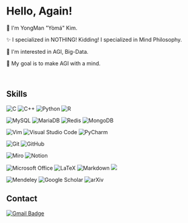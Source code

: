 <!--
![header](https://capsule-render.vercel.app/api?type=waving&color=0:B993D6,100:8CA6DB&height=177&section=header&text=I'm%20Yoma&fontSize=70&fontAlign=74&fontAlignY=35&desc=Hello%20World!&descAlign=27&descSize=65&descAlignY=35)<br>
-->
<!-- [![Hits](https://hits.seeyoufarm.com/api/count/incr/badge.svg?url=https%3A%2F%2Fgithub.com%2Fcodeyoma&count_bg=%2379C83D&title_bg=%23555555&icon=&icon_color=%23E7E7E7&title=hits&edge_flat=false)](https://https://github.com/codeyoma)-->

# Hello, Again!

:wave: I'm YongMan "Yòmá" Kim.

:sparkles: I specialized in NOTHING! Kidding! I specialized in Mind Philosophy.

📖 I'm interested in AGI, Big-Data.

🏁 My goal is to make AGI with a mind.




<br/>

## Skills

![C](https://img.shields.io/badge/c-A8B9CC?style=for-the-badge&logo=c&logoColor=white)
![C++](https://img.shields.io/badge/c++-00599C?style=for-the-badge&logo=c%2B%2B&logoColor=white)
![Python](https://img.shields.io/badge/python-3776AB?style=for-the-badge&logo=python&logoColor=white)
![R](https://img.shields.io/badge/r-276DC3?style=for-the-badge&logo=r&logoColor=white)
<br/>


![MySQL](https://img.shields.io/badge/mysql-4479A1?style=for-the-badge&logo=mysql&logoColor=white)
![MariaDB](https://img.shields.io/badge/mariadb-003545?style=for-the-badge&logo=mariadb&logoColor=white)
![Redis](https://img.shields.io/badge/redis-DC382D?style=for-the-badge&logo=redis&logoColor=white)
![MongoDB](https://img.shields.io/badge/mongodb-47A248?style=for-the-badge&logo=mongodb&logoColor=white)
<br/>

![Vim](https://img.shields.io/badge/vim-019733?style=for-the-badge&logo=vim&logoColor=white)
![Visual Studio Code](https://img.shields.io/badge/visual_studio_code-007ACC?style=for-the-badge&logo=visual-studio-code&logoColor=white)
![PyCharm](https://img.shields.io/badge/pycharm-000000?style=for-the-badge&logo=pycharm&logoColor=white)
<br/>

![Git](https://img.shields.io/badge/git-F05032?style=for-the-badge&logo=git&logoColor=white)
![GitHub](https://img.shields.io/badge/github-181717?style=for-the-badge&logo=github&logoColor=white)
<br/>

![Miro](https://img.shields.io/badge/miro-050038.svg?style=for-the-badge&logo=miro&logoColor=white)
![Notion](https://img.shields.io/badge/notion-000000.svg?style=for-the-badge&logo=notion&logoColor=white)
<br/>


![Microsoft Office](https://img.shields.io/badge/microsoft_office-D83B01?style=for-the-badge&logo=microsoft-office&logoColor=white)
![LaTeX](https://img.shields.io/badge/latex-008080?style=for-the-badge&logo=latex&logoColor=white)
![Markdown](https://img.shields.io/badge/markdown-000000?style=for-the-badge&logo=markdown&logoColor=white)
![](https://img.shields.io/badge/-?style=for-the-badge&logo=&logoColor=white)
<br/>

![Mendeley](https://img.shields.io/badge/mendeley-9D1620?style=for-the-badge&logo=mendeley&logoColor=white)
![Google Scholar](https://img.shields.io/badge/google_scholar-4285F4?style=for-the-badge&logo=google-scholar&logoColor=white)
![arXiv](https://img.shields.io/badge/arxiv-B31B1B?style=for-the-badge&logo=arxiv&logoColor=white)
<br/>

## Contact
[![Gmail Badge](https://img.shields.io/badge/Gmail-codeyoma@gmail.com-green?style=round-square&logo=Gmail&logoColor=white&link=mailto:codeyoma@gmail.com)](mailto:codeyoma@gmail.com)



<!--
![](https://img.shields.io/badge/-?style=for-the-badge&logo=&logoColor=white)

[![yongmkim's 42 stats](https://badge42.vercel.app/api/v2/cl38txogk004909l100cr3o0d/stats?cursusId=21&coalitionId=86)](https://github.com/JaeSeoKim/badge42)
-->

<!--

![LeetCode](https://img.shields.io/badge/LeetCode-000000?style=for-the-badge&logo=LeetCode&logoColor=#d16c06)
![Kaggle](https://img.shields.io/badge/Kaggle-035a7d?style=for-the-badge&logo=kaggle&logoColor=white)
![Codeforces](https://img.shields.io/badge/Codeforces-445f9d?style=for-the-badge&logo=Codeforces&logoColor=white)
![BuyMeACoffee](https://img.shields.io/badge/Buy%20Me%20a%20Coffee-ffdd00?style=for-the-badge&logo=buy-me-a-coffee&logoColor=black)

**codeyoma/codeyoma** is a ✨ _special_ ✨ repository because its `README.md` (this file) appears on your GitHub profile.

Here are some ideas to get you started:

- 🔭 I’m currently working on ...
- 🌱 I’m currently learning ...
- 👯 I’m looking to collaborate on ...
- 🤔 I’m looking for help with ...
- 💬 Ask me about ...
- 📫 How to reach me: ...
- 😄 Pronouns: ...
- ⚡ Fun fact: ...

```diff
- This is a red colored line
+ This is a green colored line
@@ This is a purple colored line @@
```

-->

